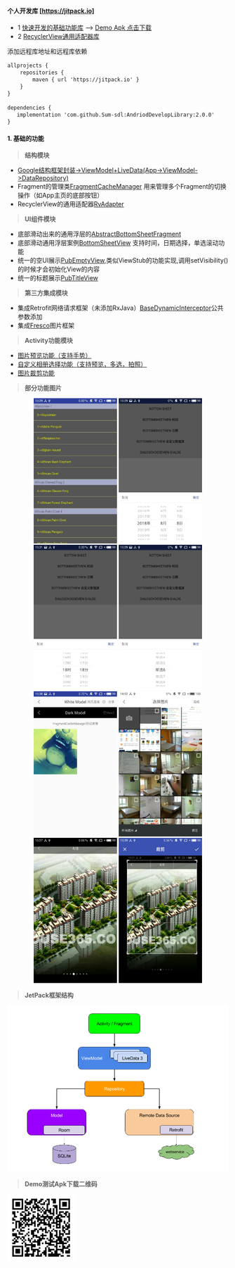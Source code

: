 
#### 个人开发库 [https://jitpack.io]

- 1 [快速开发的基础功能库](https://github.com/Sum-sdl/AndriodDevelopLibrary) --> [Demo Apk 点击下载](https://raw.githubusercontent.com/Sum-sdl/AndriodDevelopLibrary/master/sample/other/sample-debug.apk)
- 2 [RecyclerView通用适配器库][1]

[1]: https://github.com/Sum-sdl/RvAdapter  "RecyclerView通用适配器库" 


 添加远程库地址和远程库依赖
 
	allprojects {
		repositories {
			maven { url 'https://jitpack.io' }
		}
	}
	
	dependencies {
       implementation 'com.github.Sum-sdl:AndriodDevelopLibrary:2.0.0'
    }


#### 1. 基础的功能

> **结构模块**
>
- [Google结构框架封装->ViewModel+LiveData(App->ViewModel->DataRepository)](https://github.com/Sum-sdl/AndriodDevelopLibrary/tree/master/sample/src/main/java/jetpack/demo/framework)
- Fragment的管理类[FragmentCacheManager](https://github.com/Sum-sdl/AndriodDevelopLibrary/blob/master/library/src/main/java/com/sum/library/framework/FragmentCacheManager.java)
用来管理多个Fragment的切换操作（如App主页的底部按钮）
- RecyclerView的通用适配器[RvAdapter](https://github.com/Sum-sdl/RvAdapter)

> **UI组件模块**
>
- 底部滑动出来的通用浮层的[AbstractBottomSheetFragment](https://github.com/Sum-sdl/AndriodDevelopLibrary/blob/master/library/src/main/java/com/sum/library/view/sheet/AbstractBottomSheetFragment.java)
- 底部滑动通用浮层案例[BottomSheetView](https://github.com/Sum-sdl/AndriodDevelopLibrary/blob/master/library/src/main/java/com/sum/library/view/sheet/BottomSheetView.java)
支持时间，日期选择，单选滚动功能
- 统一的空UI展示[PubEmptyView](https://github.com/Sum-sdl/AndriodDevelopLibrary/blob/master/library/src/main/java/com/sum/library/view/widget/PubEmptyView.java),类似ViewStub的功能实现,调用setVisibility()的时候才会初始化View的内容
- 统一的标题展示[PubTitleView](https://github.com/Sum-sdl/AndriodDevelopLibrary/blob/master/library/src/main/java/com/sum/library/view/widget/PubTitleView.kt)

> **第三方集成模块**
>
-  集成Retrofit网络请求框架（未添加RxJava）[BaseDynamicInterceptor](https://github.com/Sum-sdl/AndriodDevelopLibrary/blob/master/library/src/main/java/com/sum/library/net/token/BaseDynamicInterceptor.java)公共参数添加
-  集成[Fresco](https://www.fresco-cn.org/docs/scaling.html#_)图片框架

> **Activity功能模块**
>
- [图片预览功能（支持手势）](https://github.com/Sum-sdl/AndriodDevelopLibrary/blob/master/library/src/main/java/com/sum/library/ui/image/AppImageUtils.java)
- [自定义相册选择功能（支持预览，多选，拍照）](https://github.com/Sum-sdl/AndriodDevelopLibrary/blob/master/library/src/main/java/com/sum/library/ui/image/AppImageUtils.java)
- [图片裁剪功能](https://github.com/Sum-sdl/AndriodDevelopLibrary/blob/master/library/src/main/java/com/sum/library/ui/image/AppImageUtils.java)

> **部分功能图片**
>
<div align="center">
<img src="https://github.com/Sum-sdl/AndriodDevelopLibrary/blob/master/sample/demoUi/img.jpg" height="330" width="190" >
<img src="https://github.com/Sum-sdl/AndriodDevelopLibrary/blob/master/sample/demoUi/bt_1.jpg" height="330" width="190" >
<img src="https://github.com/Sum-sdl/AndriodDevelopLibrary/blob/master/sample/demoUi/bt_2.jpg" height="330" width="190" >
<img src="https://github.com/Sum-sdl/AndriodDevelopLibrary/blob/master/sample/demoUi/bt_3.jpg" height="330" width="190" >
</div>
<div align="center">
<img src="https://github.com/Sum-sdl/AndriodDevelopLibrary/blob/master/sample/demoUi/img1.jpg" height="330" width="190" >
<img src="https://github.com/Sum-sdl/AndriodDevelopLibrary/blob/master/sample/demoUi/img3.jpg" height="330" width="190" >
<img src="https://github.com/Sum-sdl/AndriodDevelopLibrary/blob/master/sample/demoUi/img4.jpg" height="330" width="190" >
<img src="https://github.com/Sum-sdl/AndriodDevelopLibrary/blob/master/sample/demoUi/img5.jpg" height="330" width="190" >
</div>

> **JetPack框架结构**
>
<img src="https://github.com/Sum-sdl/AndriodDevelopLibrary/blob/master/sample/demoUi/architecture.png">


> **Demo测试Apk下载二维码**
>
<img src="https://github.com/Sum-sdl/AndriodDevelopLibrary/blob/master/sample/demoUi/download.png">